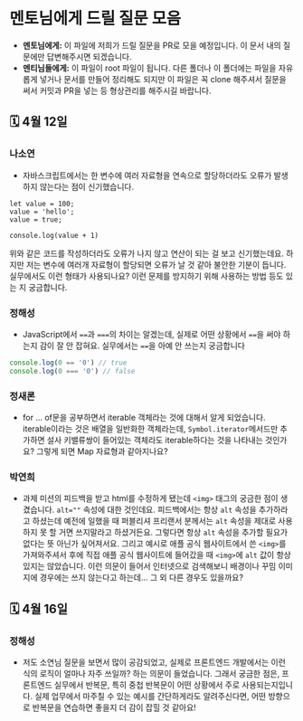 # 멘토님에게 드릴 질문 모음

- **멘토님에게:** 이 파일에 저희가 드릴 질문을 PR로 모을 예정입니다. 이 문서 내의 질문에만 답변해주시면 되겠습니다.
- **멘티님들에게:** 이 파일이 root 파일이 됩니다. 다른 폴더나 이 폴더에는 파일을 자유롭게 넣거나 문서를 만들어 정리해도 되지만 이 파일은 꼭 clone 해주셔서 질문을 써서 커밋과 PR을 넣는 등 형상관리를 해주시길 바랍니다.

## 🗓️ 4월 12일

### 나소연

- 자바스크립트에서는 한 변수에 여러 자료형을 연속으로 할당하더라도 오류가 발생하지 않는다는 점이 신기했습니다.

```
let value = 100;
value = 'hello';
value = true;

console.log(value + 1)
```

위와 같은 코드를 작성하더라도 오류가 나지 않고 연산이 되는 걸 보고 신기했는데요. 하지만 저는 변수에 여러개 자료형이 할당되면 오류가 날 것 같아 불안한 기분이 듭니다. 실무에서도 이런 형태가 사용되나요? 이런 문제를 방지하기 위해 사용하는 방법 등도 있는 지 궁금합니다.

### 정해성

- JavaScript에서 `==`과 `===`의 차이는 알겠는데, 실제로 어떤 상황에서 `==`을 써야 하는지 감이 잘 안 잡혀요. 실무에서는 `==`을 아예 안 쓰는지 궁금합니다

```js
console.log(0 == '0') // true
console.log(0 === '0') // false
```

### 정새론

- for ... of문을 공부하면서 iterable 객체라는 것에 대해서 알게 되었습니다. iterable이라는 것은 배열을 일반화한 객체라는데, `Symbol.iterator`메서드만 추가하면 설사 키밸류쌍이 들어있는 객체라도 iterable하다는 것을 나타내는 것인가요? 그렇게 되면 Map 자료형과 같아지나요?

### 박연희

- 과제 미션의 피드백을 받고 html를 수정하게 됐는데 `<img>` 태그의 궁금한 점이 생겼습니다. `alt=""` 속성에 대한 것인데요. 피드백에서는 항상 `alt` 속성을 추가하라고 하셨는데 예전에 일했을 때 퍼블리셔 프리랜서 분께서는 `alt` 속성을 제대로 사용하지 못 할 거면 쓰지말라고 하셨거든요. 그렇다면 항상 `alt` 속성을 추가할 필요가 없다는 뜻 아닌가 싶어져서요.
  그리고 예시로 애플 공식 웹사이트에서 쓴 `<img>`를 가져와주셔서 후에 직접 애플 공식 웹사이트에 들어갔을 때 `<img>`에 `alt` 값이 항상 있지는 않았습니다. 이런 의문이 들어서 인터넷으로 검색해보니 배경이나 꾸밈 이미지에 경우에는 쓰지 않는다고 하는데... 그 외 다른 경우도 있을까요?

## 🗓️ 4월 16일

### 정해성

- 저도 소연님 질문을 보면서 많이 공감되었고, 실제로 프론트엔드 개발에서는 이런 식의 로직이 얼마나 자주 쓰일까? 하는 의문이 들었습니다.
  그래서 궁금한 점은, 프론트엔드 실무에서 반복문, 특히 중첩 반복문이 어떤 상황에서 주로 사용되는지입니다.
  실제 업무에서 마주칠 수 있는 예시를 간단하게라도 알려주신다면, 어떤 방향으로 반복문을 연습하면 좋을지 더 감이 잡힐 것 같아요!
